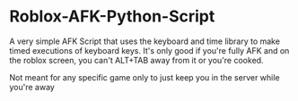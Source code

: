 # Roblox-AFK-Python-Script


A very simple AFK Script that uses the keyboard and time library to make timed executions of keyboard keys.
It's only good if you're fully AFK and on the roblox screen, you can't ALT+TAB away from it or you're cooked.

Not meant for any specific game only to just keep you in the server while you're away
